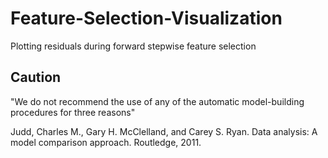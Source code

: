 # Feature-Selection-Visualization
Plotting residuals during forward stepwise feature selection

## Caution

"We do not recommend the use of any of the automatic model-building procedures for three reasons"

Judd, Charles M., Gary H. McClelland, and Carey S. Ryan. Data analysis: A model comparison approach. Routledge, 2011.
